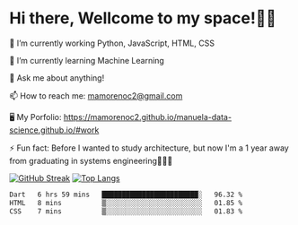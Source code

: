 # Hi there, Wellcome to my space!✌🏾

🔭 I’m currently working Python, JavaScript, HTML, CSS

🌱 I’m currently learning Machine Learning

💬 Ask me about anything!

📫 How to reach me: mamorenoc2@gmail.com

🖥️ My Porfolio: https://mamorenoc2.github.io/manuela-data-science.github.io/#work

⚡ Fun fact: Before I wanted to study architecture, but now I'm a 1 year away from graduating in systems engineering🤣🤣🤣

[![GitHub Streak](https://streak-stats.demolab.com/?user=mamorenoc2&theme=tokyonight_duo)](https://git.io/streak-stats)                 [![Top Langs](https://github-readme-stats.vercel.app/api/top-langs/?username=mamorenoc2&layout=compact&theme=tokyonight)](https://github.com/anuraghazra/github-readme-stats)

<!--START_SECTION:waka-->

```txt
Dart   6 hrs 59 mins   ████████████████████████░   96.32 %
HTML   8 mins          ▒░░░░░░░░░░░░░░░░░░░░░░░░   01.85 %
CSS    7 mins          ▒░░░░░░░░░░░░░░░░░░░░░░░░   01.83 %
```

<!--END_SECTION:waka-->
